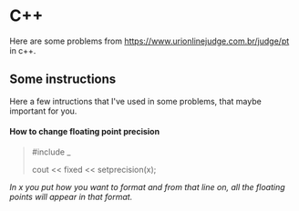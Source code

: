 # C++
Here are some problems from https://www.urionlinejudge.com.br/judge/pt in c++.


## Some instructions

Here a few intructions that I've used in some problems, that maybe important for you.

#### How to change floating point precision

> #include <iomanip>_
>
>   cout << fixed << setprecision(x);
  
_In x you put how you want to format and from that line on, all the floating points will appear in that format._
